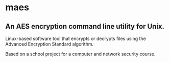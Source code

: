 # maes
## An AES encryption command line utility for Unix.

Linux-based software tool that encrypts or decrypts files using the Advanced Encryption Standard algorithm.

Based on a school project for a computer and network security course.
